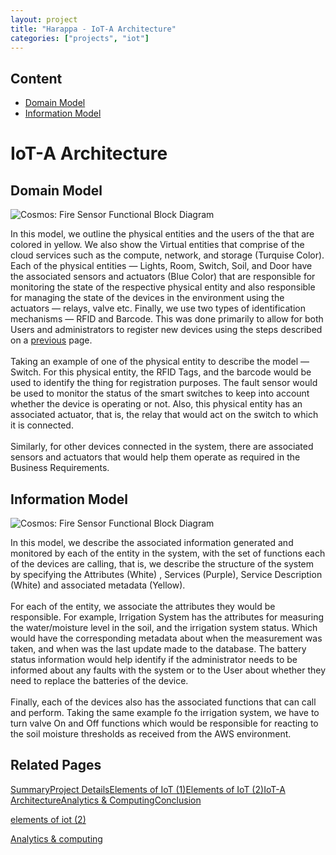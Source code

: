 ```yaml
---
layout: project
title: "Harappa - IoT-A Architecture"
categories: ["projects", "iot"]
---                       
```


Content
-------

* [Domain Model](#domain-model)
* [Information Model](#information-model)

IoT-A Architecture
==================

Domain Model
------------

![Cosmos: Fire Sensor Functional Block Diagram](https://project-odyssey.s3.us-east-2.amazonaws.com/ad5f82e879a9c5d6b5b442eb37e50551.svg)

In this model, we outline the physical entities and the users of the that are colored in yellow. We also show the Virtual entities that comprise of the cloud services such as the compute, network, and storage (Turquise Color). Each of the physical entities — Lights, Room, Switch, Soil, and Door have the associated sensors and actuators (Blue Color) that are responsible for monitoring the state of the respective physical entity and also responsible for managing the state of the devices in the environment using the actuators — relays, valve etc. Finally, we use two types of identification mechanisms — RFID and Barcode. This was done primarily to allow for both Users and administrators to register new devices using the steps described on a [previous](2018-12-02-02-harappa-elements-of-iot.markdown) page.  
‍  
Taking an example of one of the physical entity to describe the model — Switch. For this physical entity, the RFID Tags, and the barcode would be used to identify the thing for registration purposes. The fault sensor would be used to monitor the status of the smart switches to keep into account whether the device is operating or not. Also, this physical entity has an associated actuator, that is, the relay that would act on the switch to which it is connected.   
‍  
Similarly, for other devices connected in the system, there are associated sensors and actuators that would help them operate as required in the Business Requirements.

Information Model
-----------------

![Cosmos: Fire Sensor Functional Block Diagram](https://project-odyssey.s3.us-east-2.amazonaws.com/bb3ccd5881d651448ded1dac904054ac.svg)

In this model, we describe the associated information generated and monitored by each of the entity in the system, with the set of functions each of the devices are calling, that is, we describe the structure of the system by specifying the Attributes (White) , Services (Purple), Service Description (White) and associated metadata (Yellow).   
‍  
For each of the entity, we associate the attributes they would be responsible. For example, Irrigation System has the attributes for measuring the water/moisture level in the soil, and the irrigation system status. Which would have the corresponding metadata about when the measurement was taken, and when was the last update made to the database. The battery status information would help identify if the administrator needs to be informed about any faults with the system or to the User about whether they need to replace the batteries of the device.   
‍  
Finally, each of the devices also has the associated functions that can call and perform. Taking the same example fo the irrigation system, we have to turn valve On and Off functions which would be responsible for reacting to the soil moisture thresholds as received from the AWS environment. 

Related Pages
-------------

[Summary](2018-12-02-00-harappa.markdown)[Project Details](2018-12-02-01-harappa-project-details.markdown)[Elements of IoT (1)](2018-12-02-02-harappa-elements-of-iot.markdown)[Elements of IoT (2)](2018-12-02-02-harappa-elements-of-iot.markdown)[IoT-A Architecture](2018-12-02-harappa-04-iot-a.markdown)[Analytics & Computing](2018-12-02-harappa-05-analytics.markdown)[Conclusion](2018-12-02-harappa-06-conclusion.markdown)

[elements of iot (2)](2018-12-02-harappa-03-elements-of-iot-system.markdown)

[Analytics & computing](2018-12-02-harappa-05-analytics.markdown)


